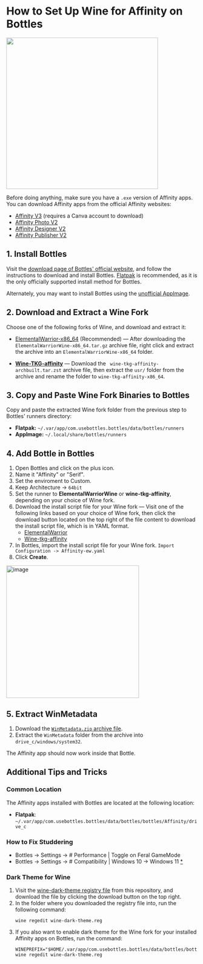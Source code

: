 # How to Set Up Wine for Affinity on Bottles

<img src="/Assets/NewLogos/AffinityBottles.png" width="400"/>

Before doing anything, make sure you have a `.exe` version of Affinity apps. You can download Affinity apps from the official Affinity websites:

- [Affinity V3](https://www.affinity.studio/get-affinity) (requires a Canva account to download) 
- [Affinity Photo V2](https://store.serif.com/update/windows/photo/2/) 
- [Affinity Designer V2](https://store.serif.com/update/windows/designer/2/)
- [Affinity Publisher V2](https://store.serif.com/update/windows/publisher/2/) 

## 1. Install Bottles

Visit the [download page of Bottles' official website](https://usebottles.com/download/), and follow the instructions to download and install Bottles. [Flatpak](https://flathub.org/apps/com.usebottles.bottles) is recommended, as it is the only officially supported install method for Bottles.

Alternately, you may want to install Bottles using the [unofficial AppImage](https://github.com/ivan-hc/Bottles-appimage).

## 2. Download and Extract a Wine Fork

Choose one of the following forks of Wine, and download and extract it: 

- [ElementalWarrior-x86_64](https://github.com/seapear/AffinityOnLinux/releases/download/Legacy/ElementalWarriorWine-x86_64.tar.gz) (Recommended) — After downloading the `ElementalWarriorWine-x86_64.tar.gz` archive file, right click and extract the archive into an `ElementalWarriorWine-x86_64` folder.

- [**Wine-TKG-affinity**](https://github.com/daegalus/wine-tkg-affinity/releases) — Download the ` wine-tkg-affinity-archbuilt.tar.zst` archive file, then extract the `usr/` folder from the archive and rename the folder to `wine-tkg-affinity-x86_64`.

## 3. Copy and Paste Wine Fork Binaries to Bottles 

Copy and paste the extracted Wine fork folder from the previous step to Bottles' runners directory:

- **Flatpak:** `~/.var/app/com.usebottles.bottles/data/bottles/runners`
- **AppImage:** `~/.local/share/bottles/runners`

## 4. Add Bottle in Bottles

1. Open Bottles and click on the plus icon.
2. Name it "Affinity" or "Serif".
3. Set the enviroment to Custom.
4. Keep Architecture -> `64bit`
5. Set the runner to **ElementalWarriorWine** or **wine-tkg-affinity**, depending on your choice of Wine fork.
6. Download the install script file for your Wine fork — Visit one of the following links based on your choice of Wine fork, then click the download button located on the top right of the file content to download the install script file, which is in YAML format.
   - [ElementalWarrior](/Guides/Bottles/InstallScripts/Affinity-ew.yaml)
   - [Wine-tkg-affinity](/Guides/Bottles/InstallScripts/Affinity-tkg.yaml)
7. In Bottles, import the install script file for your Wine fork. `Import Configuration -> Affinity-ew.yaml`
8. Click **Create**.

<img height="350" alt="image" src="https://github.com/user-attachments/assets/f17de84b-859a-49a2-8d01-09da643a2fbf" />

## 5. Extract WinMetadata

1. Download the [`WinMetadata.zip` archive file](https://archive.org/download/win-metadata/WinMetadata.zip).
2. Extract the `WinMetadata` folder from the archive into `drive_c/windows/system32`.

The Affinity app should now work inside that Bottle.

## Additional Tips and Tricks

### Common Location

The Affinity apps installed with Bottles are located at the following location:

- **Flatpak**: `~/.var/app/com.usebottles.bottles/data/bottles/bottles/Affinity/drive_c`

### How to Fix Studdering

- Bottles -> Settings -> # Performance | Toggle on Feral GameMode
- Bottles -> Settings -> # Compatibility | Windows 10 -> Windows 11 [*](https://discord.com/channels/1281706644073611358/1289640098589315174/1418124555406544956)
### Dark Theme for Wine

1. Visit the [wine-dark-theme registry file](/Auxiliary/Other/wine-dark-theme.reg) from this repository, and download the file by clicking the download button on the top right.
2. In the folder where you downloaded the registry file into, run the following command:
   ```shell
   wine regedit wine-dark-theme.reg
   ```
3. If you also want to enable dark theme for the Wine fork for your installed Affinity apps on Bottles, run the command:
    ```shell
   WINEPREFIX="$HOME/.var/app/com.usebottles.bottles/data/bottles/bottles/Affinity" wine regedit wine-dark-theme.reg
   ```
